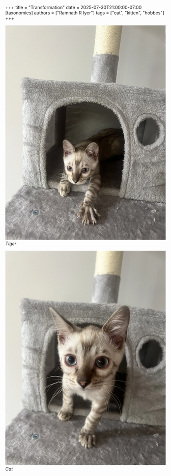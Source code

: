 +++
title = "Transformation"
date = 2025-07-30T21:00:00-07:00
[taxonomies]
authors = ["Ramnath R Iyer"]
tags = ["cat", "kitten", "hobbes"]
+++

![Tiger](tiger.webp "Tiger")
*Tiger*

![Cat](cat.webp "Cat")
*Cat*
